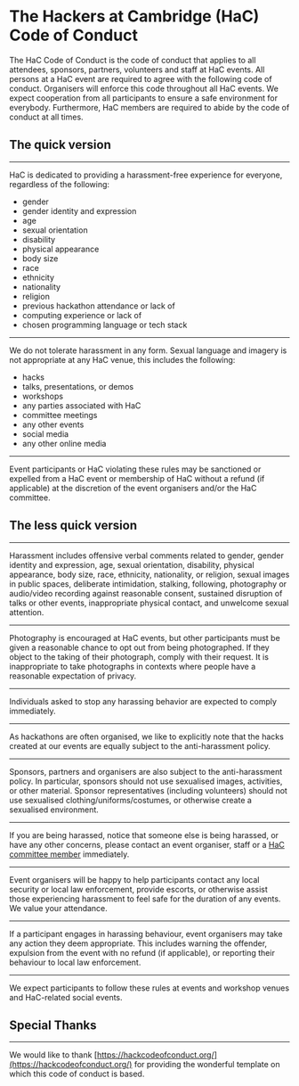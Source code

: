# The Hackers at Cambridge (HaC) Code of Conduct

The HaC Code of Conduct is the code of conduct that applies to all attendees, sponsors, partners, volunteers and staff at HaC events. All persons at a HaC event are required to agree with the following code of conduct. Organisers will enforce this code throughout all HaC events. We expect cooperation from all participants to ensure a safe environment for everybody. Furthermore, HaC members are required to abide by the code of conduct at all times.

## The quick version

---

HaC is dedicated to providing a harassment-free experience for everyone, regardless of the following:

- gender
- gender identity and expression
- age
- sexual orientation
- disability
- physical appearance
- body size
- race
- ethnicity
- nationality
- religion
- previous hackathon attendance or lack of
- computing experience or lack of
- chosen programming language or tech stack

---

We do not tolerate harassment in any form. Sexual language and imagery is not appropriate at any HaC venue, this includes the following:

- hacks
- talks, presentations, or demos
- workshops
- any parties associated with HaC
- committee meetings
- any other events
- social media
- any other online media

---

Event participants or HaC violating these rules may be sanctioned or expelled from a HaC event or membership of HaC without a refund (if applicable) at the discretion of the event organisers and/or the HaC committee.

## The less quick version

---

Harassment includes offensive verbal comments related to gender, gender identity and expression, age, sexual orientation, disability, physical appearance, body size, race, ethnicity, nationality, or religion, sexual images in public spaces, deliberate intimidation, stalking, following, photography or audio/video recording against reasonable consent, sustained disruption of talks or other events, inappropriate physical contact, and unwelcome sexual attention.

---

Photography is encouraged at HaC events, but other participants must be given a reasonable chance to opt out from being photographed. If they object to the taking of their photograph, comply with their request. It is inappropriate to take photographs in contexts where people have a reasonable expectation of privacy.

---

Individuals asked to stop any harassing behavior are expected to comply immediately.

---

As hackathons are often organised, we like to explicitly note that the hacks created at our events are equally subject to the anti-harassment policy.

---

Sponsors, partners and organisers are also subject to the anti-harassment policy. In particular, sponsors should not use sexualised images, activities, or other material. Sponsor representatives (including volunteers) should not use sexualised clothing/uniforms/costumes, or otherwise create a sexualised environment.

---

If you are being harassed, notice that someone else is being harassed, or have any other concerns, please contact an event organiser, staff or a [HaC committee member](/committee/committee.yaml) immediately.

---

Event organisers will be happy to help participants contact any local security or local law enforcement, provide escorts, or otherwise assist those experiencing harassment to feel safe for the duration of any events. We value your attendance.

---

If a participant engages in harassing behaviour, event organisers may take any action they deem appropriate. This includes warning the offender, expulsion from the event with no refund (if applicable), or reporting their behaviour to local law enforcement.

---

We expect participants to follow these rules at events and workshop venues and HaC-related social events.

## Special Thanks

---

We would like to thank [https://hackcodeofconduct.org/](https://hackcodeofconduct.org/) for providing the wonderful template on which this code of conduct is based.



